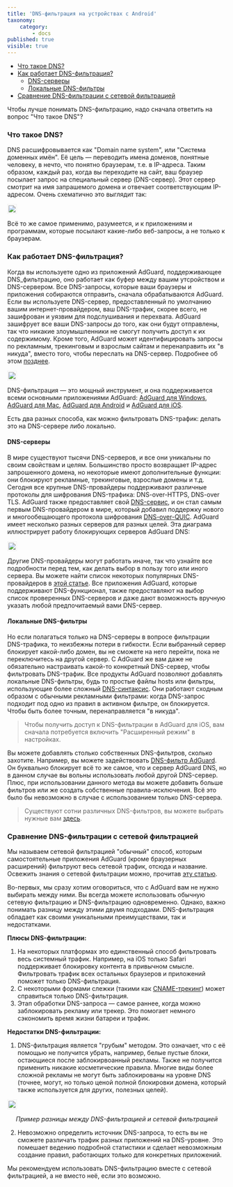 ```yaml
---
title: 'DNS-фильтрация на устройствах c Android'
taxonomy:
    category:
        - docs
published: true
visible: true
---
```


* [Что такое DNS?](#what-is-dns)
* [Как работает DNS-фильтрация?](#dns-filtering)
    * [DNS-серверы](#dns-servers)
    * [Локальные DNS-фильтры](#dns-blocklists)
* [Сравнение DNS-фильтрации с сетевой фильтрацией](#compare)

Чтобы лучше понимать DNS-фильтрацию, надо сначала ответить на вопрос "Что такое DNS"?

<a id="what-is-dns"></a>
### Что такое DNS?

DNS расшифровывается как "Domain name system", или "Система доменных имён". Её цель — переводить имена доменов, понятные человеку, в нечто, что понятно браузерам, т.е. в IP-адреса. Таким образом, каждый раз, когда вы переходите на сайт, ваш браузер посылает запрос на специальный сервер (DNS-сервер). Этот сервер смотрит на имя запрашемого домена и отвечает соответствующим IP-адресом. Очень схематично это выглядит так:

<img src="https://cdn.adguard.com/public/Adguard/kb/DNS_filtering/how_dns_works_ru.png" style="border: 1px solid #efefef; padding: 2px;" />

Всё то же самое применимо, разумеется, и к приложениям и программам, которые посылают какие-либо веб-запросы, а не только к браузерам.

<a id="dns-filtering"></a>
### Как работает DNS-фильтрация?

Когда вы используете одно из приложений AdGuard, поддерживающее DNS_фильтрацию, оно работает как буфер между вашим утсройством и DNS-сервером. Все DNS-запросы, которые ваши браузеры и приложения собираются отправить, сначала обрабатываются AdGuard. Если вы используете DNS-сервер, предоставленный по умолчанию вашим интернет-провайдером, ваш DNS-трафик, скорее всего, не зашифрован и уязвим для подслушивания и перехвата. AdGuard зашифрует все ваши DNS-запросы до того, как они будут отправлены, так что никакие злоумышленники не смогут получить доступ к их содержимому. Кроме того, AdGuard может идентифицировать запросы по рекламным, трекинговым и взрослым сайтам и перенаправить их "в никуда", вместо того, чтобы переслать на DNS-сервер. Подробнее об этом [позднее](#dns-blocklists).

<img src="https://cdn.adguard.com/public/Adguard/kb/DNS_filtering/how_dns_filtering_works_ru.png" style="border: 1px solid #efefef; padding: 2px;" />

DNS-фильтрация — это мощный инструмент, и она поддерживается всеми основными приложениями AdGuard: [AdGuard для Windows](https://adguard.com/ru/adguard-windows/overview.html), [AdGuard для Mac](https://adguard.com/ru/adguard-mac/overview.html), [AdGuard для Android](https://adguard.com/ru/adguard-android/overview.html) и [AdGuard для iOS](https://adguard.com/ru/adguard-ios/overview.html).

Есть два разных способа, как можно фильтровать DNS-трафик: делать это на DNS-сервере либо локально.

<a id="dns-servers"></a>
#### DNS-серверы

В мире существуют тысячи DNS-серверов, и все они уникальны по своим свойствам и целям. Большинство просто возвращает IP-адрес запрошенного домена, но некоторые имеют дополнительные функции: они блокируют рекламные, трекинговые, взрослые домены и т.д. Сегодня все крупные DNS-провайдеры поддерживают различные протоколы для шифрования DNS-трафика: DNS-over-HTTPS, DNS-over TLS. AdGuard также предоставляет свой [DNS-сервис](https://adguard.com/ru/adguard-dns/overview.html), и он стал самым первым DNS-провайдером в мире, который добавил поддержку нового и многообещающего протокола шифрования [DNS-over-QUIC](https://adguard.com/ru/blog/dns-over-quic.html). AdGuard имеет несколько разных серверов для разных целей. Эта диаграма иллюстрирует работу блокирующих серверов AdGuard DNS:

<img src="https://cdn.adguard.com/public/Adguard/kb/DNS_filtering/adguard_dns_ru.jpg" style="border: 1px solid #efefef; padding: 2px;" />

Другие DNS-провайдеры могут работать иначе, так что узнайте все подробности перед тем, как делать выбор в пользу того или иного сервера. Вы можете найти список некоторых популярных DNS-провайдеров в [этой статье](https://kb.adguard.com/ru/general/dns-providers). Все приложения AdGuard, которые поддерживают DNS-функционал, также предоставляют на выбор список проверенных DNS-серверов и даже дают возможность вручную указать любой предпочитаемый вами DNS-сервер.

<a id="dns-blocklists"></a>
#### Локальные DNS-фильтры

Но если полагаться только на DNS-серверы в вопросе фильтрации DNS-трафика, то неизбежны потери в гибкости. Если выбранный сервер блокирует какой-либо домен, вы не сможете на него перейти, пока не переключитесь на другой сервер. С AdGuard же вам даже не обязательно настраивать какой-то конкретный DNS-сервер, чтобы фильтровать DNS-трафик. Все продукты AdGuard позволяют добавлять локальные DNS-фильтры, будь то простые файлы hosts или фильтры, использующие более сложный [DNS-синтаксис](https://kb.adguard.com/ru/general/dns-filtering-syntax). Они работают сходным образом с обычными рекламными фильтрами: когда DNS-запрос подходит под одно из правил в активном фильтре, он блокируется. Чтобы быть более точным, перенаправляется "в никуда".

>Чтобы получить доступ к DNS-фильтрации в AdGuard для iOS, вам сначала потребуется включить "Расширенный режим" в настройках.

Вы можете добавлять столько собственных DNS-фильтров, сколько захотите. Например, вы можете задействовать [DNS-фильтр AdGuard](https://github.com/AdguardTeam/AdGuardSDNSFilter). Он буквально блокирует всё то же самое, что и сервер AdGuard DNS, но в данном случае вы вольны использовать любой другой DNS-сервер. Плюс, при использовании данного метода вы можете добавить больше фильтров или же создать собственные правила-исключения. Всё это было бы невозможно в случае с использованием только DNS-сервера.

>Существуют сотни различных DNS-фильтров, вы можете выбрать нужные вам [здесь](https://filterlists.com/).

<a id="compare"></a>
### Сравнение DNS-фильтрации с сетевой фильтрацией

Мы называем сетевой фильтрацией "обычный" способ, которым самостоятельные приложения AdGuard (кроме браузерных расширений) фильтруют весь сетевой трафик, отсюда и название. Освежить знания о сетевой фильтрации можно, прочитав [эту статью](https://kb.adguard.com/ru/general/how-ad-blocking-works).

Во-первых, мы сразу хотим оговориться, что с AdGuard вам не нужно выбирать между ними. Вы всегда можете использовать обычную сетевую фильтрацию и DNS-фильтрацию одновременно. Однако, важно понимать разницу между этими двумя подходами. DNS-фильтрация обладает как своими уникальными преимуществами, так и недостатками.

**Плюсы DNS-фильтрации:**

1. На некоторых платформах это единственный способ фильтровать весь системный трафик. Например, на iOS только Safari поддерживает блокировку контента в привычном смысле. Фильтровать трафик всех остальных браузеров и приложений поможет только DNS-фильтрация.
2. С некоторыми формами слежки (такими как [CNAME-трекинг](https://adguard.com/ru/blog/cname-tracking.html)) может справиться только DNS-фильтрация.
3. Этап обработки DNS-запроса — самое раннее, когда можно заблокировать рекламу или трекер. Это помогает немного сэкономить время жизни батареи и трафик.

**Недостатки DNS-фильтрации:**

1. DNS-фильтрация является "грубым" методом. Это означает, что с её помощью не получится убрать, например, белые пустые блоки, остающиеся после заблокирвоанный рекламы. Также не получится применить никакие косметические правила. Многие виды более сложной рекламы не могут быть заблокированы на уровне DNS (точнее, могут, но только ценой полной блокировки домена, который также используется для других, полезных целей). 

<img src="https://cdn.adguard.com/public/Adguard/kb/DNS_filtering/dns_diff.jpg" style="border: 1px solid #efefef; padding: 2px;" />
<p align="center"><i>Пример разницы между DNS-фильтрацией и сетевой фильтрацией</i><p>

2. Невозможно определить источник DNS-запроса, то есть вы не сможете различать трафик разных приложений на DNS-уровне. Это помешает ведению подробной статистики и сделает невозможным создание правил, работающих только для конкретных приложений.

Мы рекомендуем использовать DNS-фильтрацию вместе с сетевой фильтрацией, а не вместо неё, если это возможно.